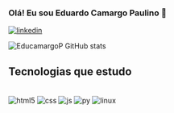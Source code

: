 ### Olá! Eu sou Eduardo Camargo Paulino 🤚

[![linkedin](https://img.shields.io/badge/LinkedIn-0077B5?style=for-the-badge&logo=linkedin&logoColor=white)](https://www.linkedin.com/in/eduardo-camargo-53475b232/)






![EducamargoP
 GitHub stats](https://github-readme-stats.vercel.app/api?username=EducamargoP&show_icons=true&theme=radical)
 
 ## Tecnologias que estudo
 <div style="display: inline_block"><br/>
    
  <img align="center" alt="html5" src="https://img.shields.io/badge/HTML5-E34F26?style=for-the-badge&logo=html5&logoColor=white">
                                       
 <img align="center" alt="css" src="https://img.shields.io/badge/CSS3-1572B6?style=for-the-badge&logo=css3&logoColor=white">
  
   <img align="center" alt="js" src="https://img.shields.io/badge/JavaScript-F7DF1E?style=for-the-badge&logo=javascript&logoColor=black">
  
  <img align="center" alt="py" src="https://img.shields.io/badge/Python-14354C?style=for-the-badge&logo=python&logoColor=white">
  <img align="center" alt="linux" src="https://img.shields.io/badge/Linux-FCC624?style=for-the-badge&logo=linux&logoColor=black">
 
  
 
  
  
  
 
